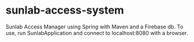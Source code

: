 # sunlab-access-system
Sunlab Access Manager using Spring with Maven and a Firebase db.
To use, run SunlabApplication and connect to localhost:8080 with a browser.
